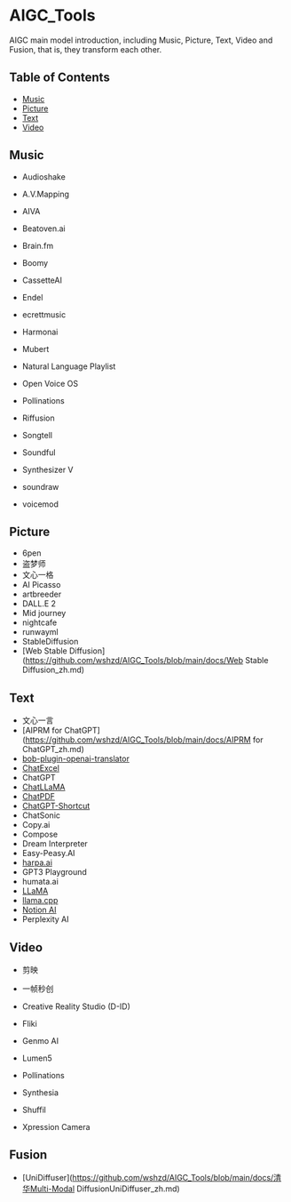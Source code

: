 # AIGC_Tools
AIGC main model introduction, including  Music, Picture, Text, Video and Fusion, that is, they transform each other.
## Table of Contents
- [Music](#music)
- [Picture](#picture)
- [Text](#text)
- [Video](#video)

## Music
- Audioshake

- A.V.Mapping

- AIVA

- Beatoven.ai

- Brain.fm

- Boomy

- CassetteAI

- Endel

- ecrettmusic

- Harmonai

- Mubert

- Natural Language Playlist

- Open Voice OS

- Pollinations

- Riffusion

- Songtell

- Soundful

- Synthesizer V

- soundraw

- voicemod

## Picture
- 6pen
- 盗梦师
- 文心一格
- AI Picasso
- artbreeder
- DALL.E 2
- Mid journey
- nightcafe
- runwayml
- StableDiffusion
- [Web Stable Diffusion](https://github.com/wshzd/AIGC_Tools/blob/main/docs/Web Stable Diffusion_zh.md)

## Text
- 文心一言
- [AIPRM for ChatGPT](https://github.com/wshzd/AIGC_Tools/blob/main/docs/AIPRM for ChatGPT_zh.md)
- [bob-plugin-openai-translator ](https://github.com/wshzd/AIGC_Tools/blob/main/docs/bob-plugin-openai-translator_zh.md)
- [ChatExcel](https://github.com/wshzd/AIGC_Tools/blob/main/docs/ChatExcel_zh.md)
- ChatGPT
- [ChatLLaMA](https://github.com/wshzd/AIGC_Tools/blob/main/docs/ChatLLaMA_zh.md)
- [ChatPDF](https://github.com/wshzd/AIGC_Tools/blob/main/docs/ChatPDF_zh.md)
- [ChatGPT-Shortcut](https://github.com/wshzd/AIGC_Tools/blob/main/docs/ChatGPT-Shortcut_zh.md)
- ChatSonic
- Copy.ai
- Compose
- Dream Interpreter
- Easy-Peasy.AI
- [harpa.ai](https://github.com/wshzd/AIGC_Tools/blob/main/docs/harpa.ai_zh.md)
- GPT3 Playground
- humata.ai
- [LLaMA](https://github.com/wshzd/AIGC_Tools/blob/main/docs/LLaMA_zh.md)
- [llama.cpp](https://github.com/wshzd/AIGC_Tools/blob/main/docs/humata.ai_zh.md)
- [Notion AI](https://copyai.cn/)
- Perplexity AI

## Video
- 剪映

- 一帧秒创

- Creative Reality Studio (D-ID)

- Fliki

- Genmo AI

- Lumen5

- Pollinations

- Synthesia

- Shuffil

- Xpression Camera

## Fusion

- [UniDiffuser](https://github.com/wshzd/AIGC_Tools/blob/main/docs/清华Multi-Modal DiffusionUniDiffuser_zh.md)


